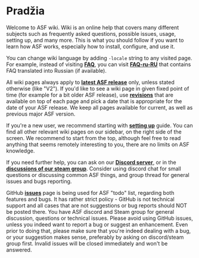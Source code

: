 # Pradžia

Welcome to ASF wiki. Wiki is an online help that covers many different subjects such as frequently asked questions, possible issues, usage, setting up, and many more. This is what you should follow if you want to learn how ASF works, especially how to install, configure, and use it.

You can change wiki language by adding `-locale` string to any visited page. For example, instead of visiting **[FAQ](https://github.com/JustArchiNET/ArchiSteamFarm/wiki/FAQ)**, you can visit **[FAQ-ru-RU](https://github.com/JustArchiNET/ArchiSteamFarm/wiki/FAQ-ru-RU)** that contains FAQ translated into Russian (if available).

All wiki pages always apply to **[latest ASF release](https://github.com/JustArchiNET/ArchiSteamFarm/releases)** only, unless stated otherwise (like "V2"). If you'd like to see a wiki page in given fixed point of time (for example for a bit older ASF release), use **[revisions](https://github.com/JustArchiNET/ArchiSteamFarm/wiki/_history)** that are available on top of each page and pick a date that is appropriate for the date of your ASF release. We keep all pages available for current, as well as previous major ASF version.

If you're a new user, we recommend starting with **[setting up](https://github.com/JustArchiNET/ArchiSteamFarm/wiki/Setting-up)** guide. You can find all other relevant wiki pages on our sidebar, on the right side of the screen. We recommend to start from the top, although feel free to read anything that seems remotely interesting to you, there are no limits on ASF knowledge.

If you need further help, you can ask on our **[Discord server](https://discord.gg/hSQgt8j)**, or in the **[discussions of our steam group](https://steamcommunity.com/groups/archiasf/discussions/1)**. Consider using discord chat for small questions or discussing common ASF things, and group thread for general issues and bugs reporting.

GitHub **[issues](https://github.com/JustArchiNET/ArchiSteamFarm/issues)** page is being used for ASF "todo" list, regarding both features and bugs. It has rather strict policy - GitHub is not technical support and all cases that are not suggestions or bug reports should NOT be posted there. You have ASF discord and Steam group for general discussion, questions or technical issues. Please avoid using GitHub issues, unless you indeed want to report a bug or suggest an enhancement. Even prior to doing that, please make sure that you're indeed dealing with a bug, or your suggestion makes sense, preferably by asking on discord/steam group first. Invalid issues will be closed immediately and won't be answered.